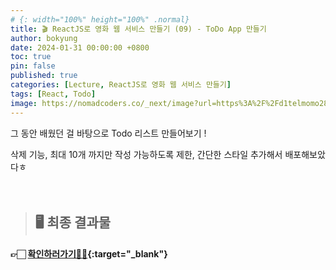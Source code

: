 ```yaml
---
# {: width="100%" height="100%" .normal}
title: 🎬 ReactJS로 영화 웹 서비스 만들기 (09) - ToDo App 만들기
author: bokyung
date: 2024-01-31 00:00:00 +0800
toc: true
pin: false
published: true
categories: [Lecture, ReactJS로 영화 웹 서비스 만들기]
tags: [React, Todo]
image: https://nomadcoders.co/_next/image?url=https%3A%2F%2Fd1telmomo28umc.cloudfront.net%2Fmedia%2Fpublic%2Fthumbnails%2Freact-for-beginners.jpeg&w=1920&q=75
---
```


그 동안 배웠던 걸 바탕으로 Todo 리스트 만들어보기 !
<br>

삭제 기능, 최대 10개 까지만 작성 가능하도록 제한, 간단한 스타일 추가해서 배포해보았다ㅎ<br><br>
<br>

> ## 🖥️ 최종 결과물

#### 👉🏻 [확인하러가기💨💨](https://bokyung39.github.io/React-Todo/){:target="\_blank"}

